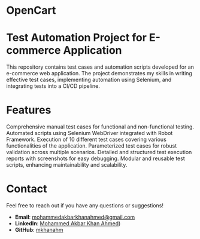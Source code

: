 # OpenCart



# Test Automation Project for E-commerce Application

This repository contains test cases and automation scripts developed for an e-commerce web application. The project demonstrates my skills in writing effective test cases, implementing automation using Selenium, and integrating tests into a CI/CD pipeline.


# Features

Comprehensive manual test cases for functional and non-functional testing.
Automated scripts using Selenium WebDriver integrated with Robot Framework.
Execution of 10 different test cases covering various functionalities of the application.
Parameterized test cases for robust validation across multiple scenarios.
Detailed and structured test execution reports with screenshots for easy debugging.
Modular and reusable test scripts, enhancing maintainability and scalability.


# Contact

Feel free to reach out if you have any questions or suggestions!

- **Email**: mohammedakbarkhanahmed@gmail.com
- **LinkedIn**: [Mohammed Akbar Khan Ahmed](https://www.linkedin.com/in/mohammedakbarkhanahmed/))
- **GitHub**: [mkhanahm](https://github.com/mkhanmak)
